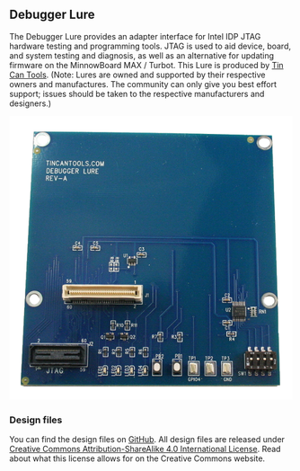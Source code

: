 ## Debugger Lure

The Debugger Lure provides an adapter interface for Intel IDP 
JTAG hardware testing and programming tools. JTAG is used to aid 
device, board, and system testing and diagnosis, as well as an alternative 
for updating firmware on the MinnowBoard MAX / Turbot.
This Lure is produced by [Tin Can Tools](http://www.tincantools.com/Debugger-Lure.html). 
(Note: Lures are owned and 
supported by their respective owners and manufactures. The community 
can only give you best effort support; issues should be taken to the 
respective manufacturers and designers.)

![Debugger Lure](pages/lures/Debugger_lure.png)

### Design files

You can find the design files on [GitHub](). All design files are released under 
[Creative Commons Attribution-ShareAlike 4.0 International License](http://creativecommons.org/licenses/by-sa/4.0/). 
Read about what this license allows for on the Creative Commons website.

